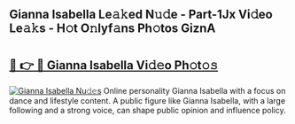 ## Gianna Isabella Le𝚊𝚔ed N𝚞𝚍e - Part-1Jx Vi𝚍eo Le𝚊𝚔s - H𝚘t O𝚗lyf𝚊ns Ph𝚘tos GiznA

# <h2><a href="http://hf1y3sm.feru.top/?c=Gianna+Isabella">🔗 👉 🔴 Gianna Isabella Vi𝚍𝚎o Ph𝚘t𝚘𝚜</a></h2>

[![Gianna Isabella Nu𝚍𝚎s](https://i.imgur.com/0TWrTi3.gif)](http://hf1y3sm.feru.top/?c=Gianna+Isabella)
Online personality Gianna Isabella with a focus on dance and lifestyle content. A public figure like Gianna Isabella, with a large following and a strong voice, can shape public opinion and influence policy. 
